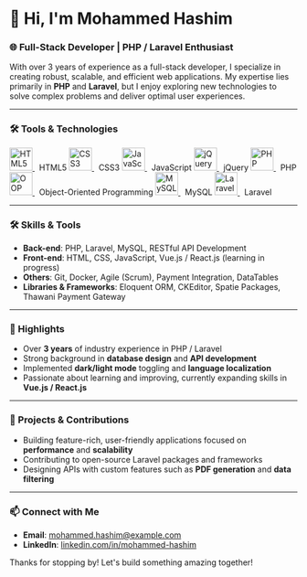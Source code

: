 # 👋 Hi, I'm Mohammed Hashim

### 🌐 Full-Stack Developer | PHP / Laravel Enthusiast

With over 3 years of experience as a full-stack developer, I specialize in creating robust, scalable, and efficient web applications. My expertise lies primarily in **PHP** and **Laravel**, but I enjoy exploring new technologies to solve complex problems and deliver optimal user experiences.

---

### 🛠️ Tools & Technologies

<p align="left">
  <!-- HTML5 -->
  <a href="https://developer.mozilla.org/en-US/docs/Web/HTML" target="_blank" rel="noreferrer">
    <img src="https://cdn.jsdelivr.net/gh/devicons/devicon/icons/html5/html5-original.svg" alt="HTML5" width="40" height="40"/>
  </a> &nbsp; HTML5

  <!-- CSS3 -->
  <a href="https://developer.mozilla.org/en-US/docs/Web/CSS" target="_blank" rel="noreferrer">
    <img src="https://cdn.jsdelivr.net/gh/devicons/devicon/icons/css3/css3-original.svg" alt="CSS3" width="40" height="40"/>
  </a> &nbsp; CSS3

  <!-- JavaScript -->
  <a href="https://developer.mozilla.org/en-US/docs/Web/JavaScript" target="_blank" rel="noreferrer">
    <img src="https://cdn.jsdelivr.net/gh/devicons/devicon/icons/javascript/javascript-original.svg" alt="JavaScript" width="40" height="40"/>
  </a> &nbsp; JavaScript

  <!-- jQuery -->
  <a href="https://jquery.com/" target="_blank" rel="noreferrer">
    <img src="https://cdn.jsdelivr.net/gh/devicons/devicon/icons/jquery/jquery-original.svg" alt="jQuery" width="40" height="40"/>
  </a> &nbsp; jQuery

  <!-- PHP -->
  <a href="https://www.php.net/" target="_blank" rel="noreferrer">
    <img src="https://cdn.jsdelivr.net/gh/devicons/devicon/icons/php/php-original.svg" alt="PHP" width="40" height="40"/>
  </a> &nbsp; PHP

  <!-- OOP -->
  <a href="https://en.wikipedia.org/wiki/Object-oriented_programming" target="_blank" rel="noreferrer">
    <img src="https://img.icons8.com/external-outline-juicy-fish/40/000000/external-oop-programming-outline-outline-juicy-fish.png" alt="OOP" width="40" height="40"/>
  </a> &nbsp; Object-Oriented Programming

  <!-- MySQL -->
  <a href="https://www.mysql.com/" target="_blank" rel="noreferrer">
    <img src="https://cdn.jsdelivr.net/gh/devicons/devicon/icons/mysql/mysql-original.svg" alt="MySQL" width="40" height="40"/>
  </a> &nbsp; MySQL

  <!-- Laravel -->
  <a href="https://laravel.com/" target="_blank" rel="noreferrer">
    <img src="https://cdn.jsdelivr.net/gh/devicons/devicon/icons/laravel/laravel-plain.svg" alt="Laravel" width="40" height="40"/>
  </a> &nbsp; Laravel
</p>

---


### 🛠️ Skills & Tools
- **Back-end**: PHP, Laravel, MySQL, RESTful API Development
- **Front-end**: HTML, CSS, JavaScript, Vue.js / React.js (learning in progress)
- **Others**: Git, Docker, Agile (Scrum), Payment Integration, DataTables
- **Libraries & Frameworks**: Eloquent ORM, CKEditor, Spatie Packages, Thawani Payment Gateway

---

### 🌟 Highlights
- Over **3 years** of industry experience in PHP / Laravel
- Strong background in **database design** and **API development**
- Implemented **dark/light mode** toggling and **language localization**
- Passionate about learning and improving, currently expanding skills in **Vue.js / React.js**

---

### 🚀 Projects & Contributions
- Building feature-rich, user-friendly applications focused on **performance** and **scalability**
- Contributing to open-source Laravel packages and frameworks
- Designing APIs with custom features such as **PDF generation** and **data filtering**

---

### 📫 Connect with Me
- **Email**: mohammed.hashim@example.com
- **LinkedIn**: [linkedin.com/in/mohammed-hashim](#)

Thanks for stopping by! Let's build something amazing together!
